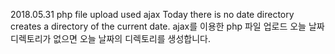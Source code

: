 2018.05.31
php file upload used ajax
Today there is no date directory creates a directory of the current date.
ajax를 이용한 php 파일 업로드
오늘 날짜 디렉토리가 없으면 오늘 날짜의 디렉토리를 생성합니다.

